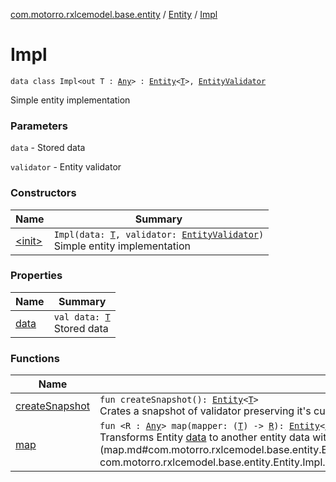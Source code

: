 [com.motorro.rxlcemodel.base.entity](../../index.md) / [Entity](../index.md) / [Impl](./index.md)

# Impl

`data class Impl<out T : `[`Any`](https://kotlinlang.org/api/latest/jvm/stdlib/kotlin/-any/index.html)`> : `[`Entity`](../index.md)`<`[`T`](index.md#T)`>, `[`EntityValidator`](../../-entity-validator/index.md)

Simple entity implementation

### Parameters

`data` - Stored data

`validator` - Entity validator

### Constructors

| Name | Summary |
|---|---|
| [&lt;init&gt;](-init-.md) | `Impl(data: `[`T`](index.md#T)`, validator: `[`EntityValidator`](../../-entity-validator/index.md)`)`<br>Simple entity implementation |

### Properties

| Name | Summary |
|---|---|
| [data](data.md) | `val data: `[`T`](index.md#T)<br>Stored data |

### Functions

| Name | Summary |
|---|---|
| [createSnapshot](create-snapshot.md) | `fun createSnapshot(): `[`Entity`](../index.md)`<`[`T`](index.md#T)`>`<br>Crates a snapshot of validator preserving it's current [EntityValidator.isValid](../../-entity-validator/is-valid.md) value |
| [map](map.md) | `fun <R : `[`Any`](https://kotlinlang.org/api/latest/jvm/stdlib/kotlin/-any/index.html)`> map(mapper: (`[`T`](index.md#T)`) -> `[`R`](map.md#R)`): `[`Entity`](../index.md)`<`[`R`](map.md#R)`>`<br>Transforms Entity [data](data.md) to another entity data with [mapper](map.md#com.motorro.rxlcemodel.base.entity.Entity.Impl$map(kotlin.Function1((com.motorro.rxlcemodel.base.entity.Entity.Impl.T, com.motorro.rxlcemodel.base.entity.Entity.Impl.map.R)))/mapper) Validation remains the same |
